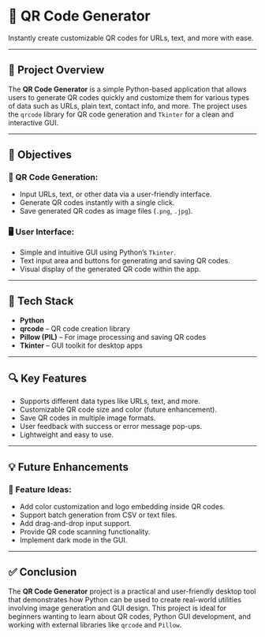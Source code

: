 # 📱 QR Code Generator  
Instantly create customizable QR codes for URLs, text, and more with ease.

---

## 📝 Project Overview  
The **QR Code Generator** is a simple Python-based application that allows users to generate QR codes quickly and customize them for various types of data such as URLs, plain text, contact info, and more. The project uses the `qrcode` library for QR code generation and `Tkinter` for a clean and interactive GUI.

---

## 🎯 Objectives  

### 🔳 QR Code Generation:  
- Input URLs, text, or other data via a user-friendly interface.  
- Generate QR codes instantly with a single click.  
- Save generated QR codes as image files (`.png`, `.jpg`).

### 🖥️ User Interface:  
- Simple and intuitive GUI using Python’s `Tkinter`.  
- Text input area and buttons for generating and saving QR codes.  
- Visual display of the generated QR code within the app.

---

## 🧰 Tech Stack  

- **Python**  
- **qrcode** – QR code creation library  
- **Pillow (PIL)** – For image processing and saving QR codes  
- **Tkinter** – GUI toolkit for desktop apps

---

## 🔍 Key Features  

- Supports different data types like URLs, text, and more.  
- Customizable QR code size and color (future enhancement).  
- Save QR codes in multiple image formats.  
- User feedback with success or error message pop-ups.  
- Lightweight and easy to use.

---

## 💡 Future Enhancements  

### 🌟 Feature Ideas:  
- Add color customization and logo embedding inside QR codes.  
- Support batch generation from CSV or text files.  
- Add drag-and-drop input support.  
- Provide QR code scanning functionality.  
- Implement dark mode in the GUI.

---

## ✅ Conclusion  
The **QR Code Generator** project is a practical and user-friendly desktop tool that demonstrates how Python can be used to create real-world utilities involving image generation and GUI design. This project is ideal for beginners wanting to learn about QR codes, Python GUI development, and working with external libraries like `qrcode` and `Pillow`.
